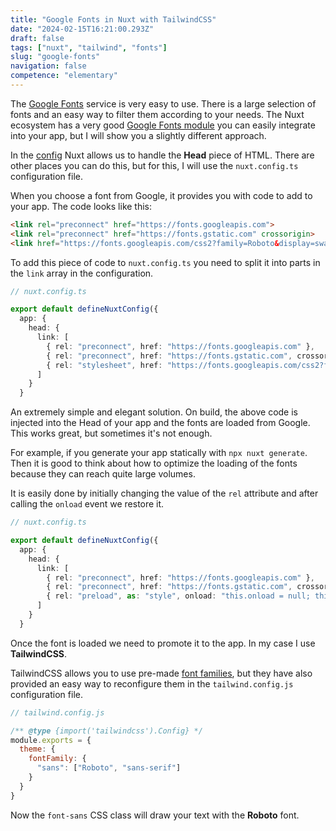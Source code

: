 ```yaml
---
title: "Google Fonts in Nuxt with TailwindCSS"
date: "2024-02-15T16:21:00.293Z"
draft: false
tags: ["nuxt", "tailwind", "fonts"]
slug: "google-fonts"
navigation: false
competence: "elementary"
---
```


The [Google Fonts](https://fonts.google.com/) service is very easy to use. There is a large selection of fonts and an easy way to filter them according to your needs. The Nuxt ecosystem has a very good [Google Fonts module](https://google-fonts.nuxtjs.org/) you can easily integrate into your app, but I will show you a slightly different approach.

<!--more-->

In the [config](https://nuxt.com/docs/api/nuxt-config#head) Nuxt allows us to handle the **Head** piece of HTML. There are other places you can do this, but for this, I will use the `nuxt.config.ts` configuration file.

When you choose a font from Google, it provides you with code to add to your app. The code looks like this:

```html
<link rel="preconnect" href="https://fonts.googleapis.com">
<link rel="preconnect" href="https://fonts.gstatic.com" crossorigin>
<link href="https://fonts.googleapis.com/css2?family=Roboto&display=swap" rel="stylesheet">
```

To add this piece of code to `nuxt.config.ts` you need to split it into parts in the `link` array in the configuration.

```typescript
// nuxt.config.ts

export default defineNuxtConfig({
  app: {
    head: {
      link: [
        { rel: "preconnect", href: "https://fonts.googleapis.com" },
        { rel: "preconnect", href: "https://fonts.gstatic.com", crossorigin: "" },
        { rel: "stylesheet", href: "https://fonts.googleapis.com/css2?family=Roboto&display=swap" }
      ]
    }
  }
```

An extremely simple and elegant solution. On build, the above code is injected into the Head of your app and the fonts are loaded from Google. This works great, but sometimes it's not enough.

For example, if you generate your app statically with `npx nuxt generate`. Then it is good to think about how to optimize the loading of the fonts because they can reach quite large volumes.

It is easily done by initially changing the value of the `rel` attribute and after calling the `onload` event we restore it.

```typescript
// nuxt.config.ts

export default defineNuxtConfig({
  app: {
    head: {
      link: [
        { rel: "preconnect", href: "https://fonts.googleapis.com" },
        { rel: "preconnect", href: "https://fonts.gstatic.com", crossorigin: "" },
        { rel: "preload", as: "style", onload: "this.onload = null; this.rel = 'stylesheet';", href: "https://fonts.googleapis.com/css2?family=Roboto&display=swap" }
      ]
    }
  }
```

Once the font is loaded we need to promote it to the app. In my case I use **TailwindCSS**.

TailwindCSS allows you to use pre-made [font families](https://tailwindcss.com/docs/font-family), but they have also provided an easy way to reconfigure them in the `tailwind.config.js` configuration file.

```javascript
// tailwind.config.js

/** @type {import('tailwindcss').Config} */
module.exports = {
  theme: {
    fontFamily: {
      "sans": ["Roboto", "sans-serif"]
    }
  }
}
```

Now the `font-sans` CSS class will draw your text with the **Roboto** font.